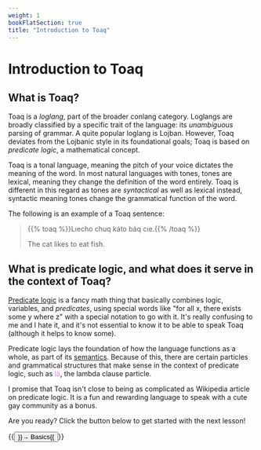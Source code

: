 ```yaml
---
weight: 1
bookFlatSection: true
title: "Introduction to Toaq"
---
```


# Introduction to Toaq

## What is Toaq?

Toaq is a *loglang*, part of the broader conlang category.
Loglangs are broadly classified by a specific trait of the language: its *unambiguous* parsing of grammar.
A quite popular loglang is Lojban. However, Toaq deviates from the Lojbanic style in its foundational goals;
Toaq is based on *predicate logic*, a mathematical concept.

Toaq is a tonal language, meaning the pitch of your voice dictates the meaning of the word.
In most natural languages with tones, tones are lexical, meaning they change the definition of the word entirely.
Toaq is different in this regard as tones are *syntactical* as well as lexical instead, syntactic meaning tones change the grammatical function of the word. 

The following is an example of a Toaq sentence:

> {{% toaq %}}Lıecho chuq káto báq cıe.{{% /toaq %}}
>
> The cat likes to eat fish.


## What is predicate logic, and what does it serve in the context of Toaq?

[Predicate logic](https://en.wikipedia.org/wiki/First-order_logic) is a fancy math thing that basically combines logic, variables, and *predicates*, using special words like "for all x, there exists some y where z" with a special notation to go with it.
It's really confusing to me and I hate it, and it's not essential to know it to be able to speak Toaq (although it helps to know some).

Predicate logic lays the foundation of how the language functions as a whole, as part of its [semantics](https://en.wikipedia.org/wiki/Semantics).
Because of this, there are certain particles and grammatical structures that make sense in the context of predicate logic, such as <css style="color:Violet;">lä</css>, the lambda clause particle.

I promise that Toaq isn't close to being as complicated as Wikipedia article on predicate logic. It is a fun and rewarding language to speak with a cute gay community as a bonus.

Are you ready? Click the button below to get started with the next lesson!

{{<button relref="/docs/course/1">}}→ Basics{{</button>}}
